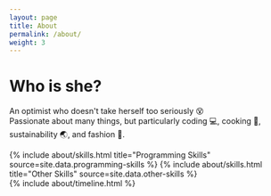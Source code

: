 ```yaml
---
layout: page
title: About
permalink: /about/
weight: 3
---
```


# **Who is she?**
An optimist who doesn't take herself too seriously :dizzy_face: <br>
Passionate about many things, but particularly coding :computer:, cooking :stew:, sustainability :earth_asia:, and fashion :crown:.

<div class="row">
{% include about/skills.html title="Programming Skills" source=site.data.programming-skills %}
{% include about/skills.html title="Other Skills" source=site.data.other-skills %}
</div>

<div class="row">
{% include about/timeline.html %}
</div>